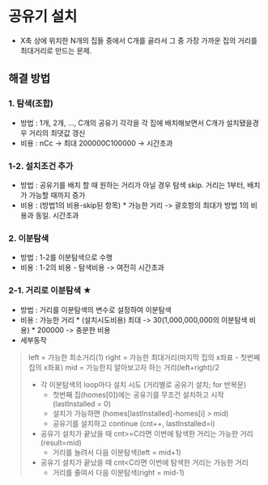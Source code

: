 # 공유기 설치
- X축 상에 위치한 N개의 집들 중에서 C개를 골라서 그 중 가장 가까운 집의 거리를 최대거리로 만드는 문제.

## 해결 방법
### 1. 탐색(조합)
 - 방법 : 1개, 2개, ..., C개의 공유기 각각을 각 집에 배치해보면서 C개가 설치됐을경우 거리의 최댓값 갱신
 - 비용 : nCc
    -> 최대 200000C100000 -> 시간초과
### 1-2. 설치조건 추가
 - 방법 : 공유기를 배치 할 때 원하는 거리가 아닐 경우 탐색 skip. 거리는 1부터, 배치가 가능할 때까지 증가
 - 비용 : (방법1의 비용-skip된 항목) * 가능한 거리
    -> 괄호항의 최대가 방법 1의 비용과 동일. 시간초과
### 2. 이분탐색
 - 방법 : 1-2를 이분탐색으로 수행
 - 비용 : 1-2의 비용 - 탐색비용
    -> 여전히 시간초과
### 2-1. 거리로 이분탐색 ★
 - 방법 : 거리를 이분탐색의 변수로 설정하여 이분탐색
 - 비용 : 가능한 거리 * (설치시도비용)
    최대 -> 30(1,000,000,000의 이분탐색 비용) * 200000 -> 충분한 비용
 - 세부동작
 > left = 가능한 최소거리(1)
 > right = 가능한 최대거리(마지막 집의 x좌표 - 첫번째 집의 x좌표)
 > mid = 가능한지 알아보고자 하는 거리(left+right)/2
 > 
 > - 각 이분탐색의 loop마다 설치 시도 (거리별로 공유기 설치; for 반복문)
 >   - 첫번째 집(homes[0])에는 공유기를 무조건 설치하고 시작 (lastInstalled = 0)
 >   - 설치가 가능하면 (homes[lastInstalled]-homes[i] > mid)
 >   - 공유기를 설치하고 continue (cnt++, lastInstalled=i)
 > - 공유기 설치가 끝났을 때 cnt>=C라면 이번에 탐색한 거리는 가능한 거리(result=mid)
 >   - 거리를 늘려서 다음 이분탐색(left = mid+1)
 > - 공유기 설치가 끝났을 때 cnt<C라면 이번에 탐색한 거리는 가능한 거리
 >   - 거리를 줄여서 다음 이분탐색(right = mid-1)
      
